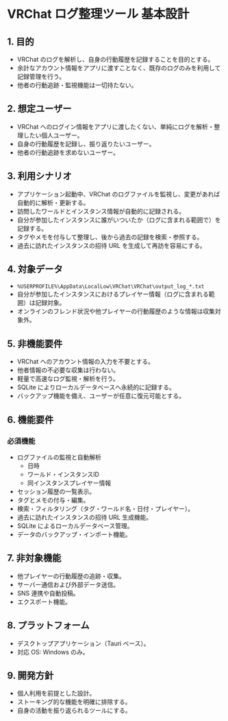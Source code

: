 # VRChat ログ整理ツール 基本設計

## 1. 目的

- VRChat のログを解析し、自身の行動履歴を記録することを目的とする。  
- 余計なアカウント情報をアプリに渡すことなく、既存のログのみを利用して記録管理を行う。  
- 他者の行動追跡・監視機能は一切持たない。

## 2. 想定ユーザー

- VRChat へのログイン情報をアプリに渡したくない、単純にログを解析・整理したい個人ユーザー。  
- 自身の行動履歴を記録し、振り返りたいユーザー。  
- 他者の行動追跡を求めないユーザー。

## 3. 利用シナリオ

- アプリケーション起動中、VRChat のログファイルを監視し、変更があれば自動的に解析・更新する。  
- 訪問したワールドとインスタンス情報が自動的に記録される。  
- 自分が参加したインスタンスに誰がいついたか（ログに含まれる範囲で）を記録する。  
- タグやメモを付与して整理し、後から過去の記録を検索・参照する。  
- 過去に訪れたインスタンスの招待 URL を生成して再訪を容易にする。

## 4. 対象データ

- `%USERPROFILE%\AppData\LocalLow\VRChat\VRChat\output_log_*.txt`  
- 自分が参加したインスタンスにおけるプレイヤー情報（ログに含まれる範囲）は記録対象。  
- オンラインのフレンド状況や他プレイヤーの行動履歴のような情報は収集対象外。

## 5. 非機能要件

- VRChat へのアカウント情報の入力を不要とする。  
- 他者情報の不必要な収集は行わない。  
- 軽量で高速なログ監視・解析を行う。  
- SQLite によりローカルデータベースへ永続的に記録する。  
- バックアップ機能を備え、ユーザーが任意に復元可能とする。

## 6. 機能要件

### 必須機能

- ログファイルの監視と自動解析  
  - 日時  
  - ワールド・インスタンスID  
  - 同インスタンスプレイヤー情報  
- セッション履歴の一覧表示。  
- タグとメモの付与・編集。  
- 検索・フィルタリング（タグ・ワールド名・日付・プレイヤー）。  
- 過去に訪れたインスタンスの招待 URL 生成機能。  
- SQLite によるローカルデータベース管理。  
- データのバックアップ・インポート機能。

## 7. 非対象機能

- 他プレイヤーの行動履歴の追跡・収集。  
- サーバー通信および外部データ送信。  
- SNS 連携や自動投稿。  
- エクスポート機能。  

## 8. プラットフォーム

- デスクトップアプリケーション（Tauri ベース）。  
- 対応 OS: Windows のみ。

## 9. 開発方針

- 個人利用を前提とした設計。  
- ストーキング的な機能を明確に排除する。  
- 自身の活動を振り返られるツールにする。
